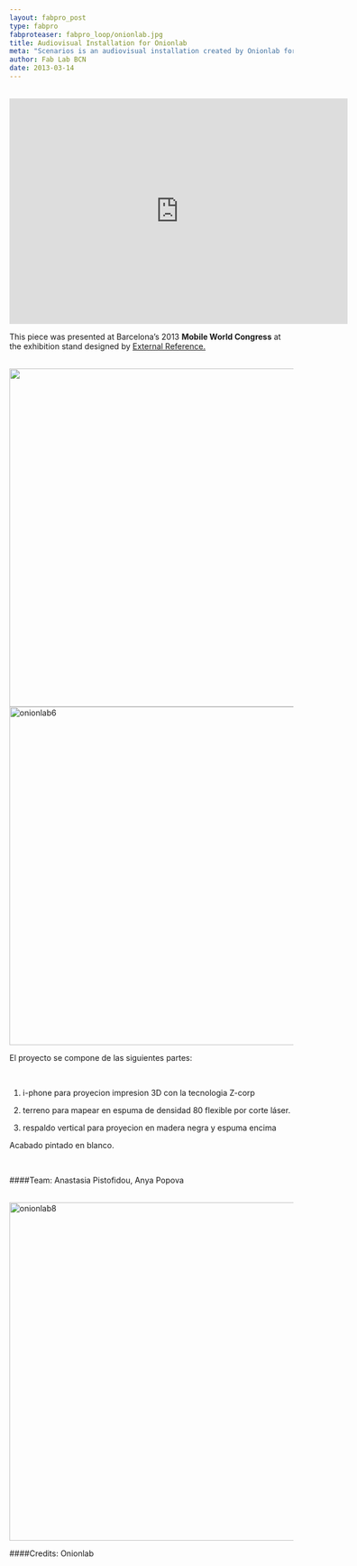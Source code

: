 ```yaml
---
layout: fabpro_post
type: fabpro
fabproteaser: fabpro_loop/onionlab.jpg
title: Audiovisual Installation for Onionlab
meta: "Scenarios is an audiovisual installation created by Onionlab for Yota Devices."
author: Fab Lab BCN
date: 2013-03-14
---
```

<br>

<iframe src="http://player.vimeo.com/video/60770143?portrait=0&amp;color=ffff9b&amp;autoplay=1&amp;loop=1" height="400" width="600" allowfullscreen="" frameborder="0"></iframe>

<br>

This piece was presented at Barcelona’s 2013 <strong>Mobile World Congress</strong> at the exhibition stand designed by <a href="http://www.externalreference.com/" target="_blank">External Reference.</a>

<br>

<img alt="" src="http://i.picasion.com/pic66/0c0aeaa6234134b2495b72e929f4cae1.gif" width="600"/>

<br>

<img class="size-large wp-image-3767" alt="onionlab6" src="http://old.fablabbcn.org/wp-content/uploads/2013/03/onionlab6-1024x739.jpg" width="600"/>

<br>

El proyecto se compone de las siguientes partes:

<br>

1) i-phone para proyecion impresion 3D con la tecnologia Z-corp

2) terreno para mapear en espuma de densidad 80 flexible por corte láser.

3) respaldo vertical para proyecion en madera negra y espuma encima

Acabado pintado en blanco.

<br>

####Team: 
Anastasia Pistofidou, Anya Popova

<br>

<img class="size-large wp-image-3775" alt="onionlab8" src="http://old.fablabbcn.org/wp-content/uploads/2013/03/onionlab8-1024x739.jpg" width="600" height="auto" />

<br>

####Credits: 
Onionlab
